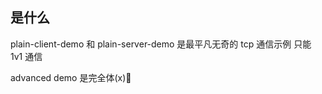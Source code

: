 ## 是什么
plain-client-demo 和 plain-server-demo 是最平凡无奇的 tcp 通信示例
只能 1v1 通信

advanced demo 是完全体(x):apple:
